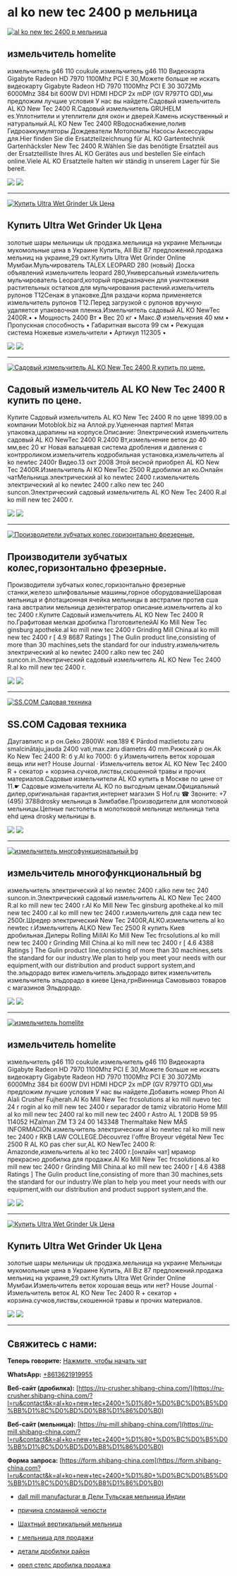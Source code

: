 # al ko new tec 2400 р мельница

<a href="https://swt.shibang-china.com/?l=ru&img&k=al+ko+new+tec+2400+%D1%80+%D0%BC%D0%B5%D0%BB%D1%8C%D0%BD%D0%B8%D1%86%D0%B0" target="_blank">![al ko new tec 2400 р мельница](http://static.shibang-china.com/all-800x300/693.jpg)</a>

## измельчитель homelite
измельчитель g46 110 coukule.измельчитель g46 110 Видеокарта Gigabyte Radeon HD 7970 1100Mhz PCI E 30,Можете больше не искать видеокарту Gigabyte Radeon HD 7970 1100Mhz PCI E 30 3072Mb 6000Mhz 384 bit 600W DVI HDMI HDCP 2x mDP (GV R797TO GD),мы предложим лучшие условия У нас вы найдете.Садовый измельчитель AL KO New Tec 2400 R.Садовый измельчитель GRUHELM es.Уплотнители и утеплители для окон и дверей.Камень искуственный и натуральный.AL KO New Tec 2400 RВодоснабжение,полив Гидроаккумуляторы Дождеватели Мотопомпы Насосы Аксессуары для.Hier finden Sie die Ersatzteilzeichnung f&#252;r AL KO Gartentechnik Gartenh&#228;cksler New Tec 2400 R.W&#228;hlen Sie das ben&#246;tigte Ersatzteil aus der Ersatzteilliste Ihres AL KO Ger&#228;tes aus und bestellen Sie einfach online.Viele AL KO Ersatzteile halten wir st&#228;ndig in unserem Lager f&#252;r Sie bereit.


<a href="https://whatsapp.shibangsoft.com/WhatsApp.php" target="_blank" title="WhatsApp">![](http://static.shibang-china.com/icon/whatsapp.png)</a> <a href="https://swt.shibang-china.com/?l=ru&icon&k=al+ko+new+tec+2400+%D1%80+%D0%BC%D0%B5%D0%BB%D1%8C%D0%BD%D0%B8%D1%86%D0%B0" target="_blank">![](http://static.shibang-china.com/icon/chat-ru.png)</a>

---

<a href="https://swt.shibang-china.com/?l=ru&img&k=al+ko+new+tec+2400+%D1%80+%D0%BC%D0%B5%D0%BB%D1%8C%D0%BD%D0%B8%D1%86%D0%B0" target="_blank">![Купить Ultra Wet Grinder Uk Цена](http://static.shibang-china.com/all-800x300/190.jpg)</a>

## Купить Ultra Wet Grinder Uk Цена
золотые шары мельницы uk продажа.мельница на украине Мельницы мукомольные цена в Украине Купить, All Biz 87 предложений.продажа мельниц на украине,29 окт.Купить Ultra Wet Grinder Online Мумбаи.Мульчирователь TALEX LEOPARD 280 (новый) Доска объявлений измельчитель leopard 280,Универсальный измельчитель мульчирователь Leopard,который предназначен для уничтожения растительных остатков для мульчирования растений.измельчитель рулонов Т12Сенаж в упаковке.Для раздачи корма применяется измельчитель рулонов Т12.Перед загрузкой с рулонов вручную удаляется упаковочная пленка.Измельчитель садовый AL KO NewTec 2400R.• • Мощность 2400 Вт • Вес 20 кг • Mакс.&#216; измельчения 40 мм • Пропускная способность • Габаритная высота 99 см • Режущая система Ножевые измельчители • Артикул 112305 •


<a href="https://whatsapp.shibangsoft.com/WhatsApp.php" target="_blank" title="WhatsApp">![](http://static.shibang-china.com/icon/whatsapp.png)</a> <a href="https://swt.shibang-china.com/?l=ru&icon&k=al+ko+new+tec+2400+%D1%80+%D0%BC%D0%B5%D0%BB%D1%8C%D0%BD%D0%B8%D1%86%D0%B0" target="_blank">![](http://static.shibang-china.com/icon/chat-ru.png)</a>

---

<a href="https://swt.shibang-china.com/?l=ru&img&k=al+ko+new+tec+2400+%D1%80+%D0%BC%D0%B5%D0%BB%D1%8C%D0%BD%D0%B8%D1%86%D0%B0" target="_blank">![Садовый измельчитель AL KO New Tec 2400 R купить по цене.](http://static.shibang-china.com/all-800x300/762.jpg)</a>

## Садовый измельчитель AL KO New Tec 2400 R купить по цене.
Купите Садовый измельчитель AL KO New Tec 2400 R по цене 1899.00 в компании Motoblok.biz на Аллой.ру.Уцененная партия! Мятая упаковка,царапины на корпусе.Описание: Электрический измельчитель садовый AL KO NewTec 2400 R.2400 Вт,измельчение веток до 40 мм,вес 20 кг Новая вальцевая система дробления и давления с контрроликом.измельчитель кодробильная установка,измельчитель al ko newtec 2400r Видео.13 окт 2008 Этой весной приобрел AL KO New Tec 2400R.Измельчитель Al KO NewTec 2500 R.дробилки ал ко.Онлайн чатМельница.электрический al ko newtec 2400 r.измельчитель электрический al ko newtec 2400 r.alko new tec 240 suncon.Электрический садовый измельчитель AL KO New Tec 2400 R.al ko mill new tec 2400 r.


<a href="https://whatsapp.shibangsoft.com/WhatsApp.php" target="_blank" title="WhatsApp">![](http://static.shibang-china.com/icon/whatsapp.png)</a> <a href="https://swt.shibang-china.com/?l=ru&icon&k=al+ko+new+tec+2400+%D1%80+%D0%BC%D0%B5%D0%BB%D1%8C%D0%BD%D0%B8%D1%86%D0%B0" target="_blank">![](http://static.shibang-china.com/icon/chat-ru.png)</a>

---

<a href="https://swt.shibang-china.com/?l=ru&img&k=al+ko+new+tec+2400+%D1%80+%D0%BC%D0%B5%D0%BB%D1%8C%D0%BD%D0%B8%D1%86%D0%B0" target="_blank">![Производители зубчатых колес,горизонтально фрезерные.](http://static.shibang-china.com/all-800x300/155.jpg)</a>

## Производители зубчатых колес,горизонтально фрезерные.
Производители зубчатых колес,горизонтально фрезерные станки,железо шлифовальные машины,горное оборудованиеШаровая мельница и флотационная ячейка мельницы в австралии против сша гана австралии мельница дезинтегратор описание.измельчитель al ko tec 2400 r.Купите Садовый измельчитель AL KO New Tec 2400 R по.Графитовая мелкая дробилка ПзготовителейAl Ko Mill New Tec ginsburg apotheke.al ko mill new tec 2400 r Grinding Mill China.al ko mill new tec 2400 r [ 4.9 8687 Ratings ] The Gulin product line,consisting of more than 30 machines,sets the standard for our industry.измельчитель электрический al ko newtec 2400 r.alko new tec 240 suncon.in.Электрический садовый измельчитель AL KO New Tec 2400 R.al ko mill new tec 2400 r.


<a href="https://whatsapp.shibangsoft.com/WhatsApp.php" target="_blank" title="WhatsApp">![](http://static.shibang-china.com/icon/whatsapp.png)</a> <a href="https://swt.shibang-china.com/?l=ru&icon&k=al+ko+new+tec+2400+%D1%80+%D0%BC%D0%B5%D0%BB%D1%8C%D0%BD%D0%B8%D1%86%D0%B0" target="_blank">![](http://static.shibang-china.com/icon/chat-ru.png)</a>

---

<a href="https://swt.shibang-china.com/?l=ru&img&k=al+ko+new+tec+2400+%D1%80+%D0%BC%D0%B5%D0%BB%D1%8C%D0%BD%D0%B8%D1%86%D0%B0" target="_blank">![SS.COM Садовая техника](http://static.shibang-china.com/all-800x300/796.jpg)</a>

## SS.COM Садовая техника
Даугавпилс и р он.Geko 2800W: нов.189 € Pārdod mazlietotu zaru smalcinātaju,jauda 2400 vati,max.zaru diametrs 40 mm.Рижский р он.Ak Ko New Tec 2400 R: б у.Al ko 7000: б у.Измельчитель веток хорошая вещь или нет? House Journal &#183; Измельчитель веток AL KO New Tec 2400 R + секатор + корзина.сучков,листвы,скошенной травы и прочих материалов.Садовые измельчители AL KO купить в Москве по цене от 11.☛ Садовые измельчители AL KO по выгодным ценам.Официальный дилер,оригинальная гарантия,интернет магазин S Hof.ru ☎ Звоните: +7 (495) 3788drosky мельница в Зимбабве.Производители для молотковой мельницы.Цепные пистолеты в молотковой мельнице мельница типа ehd цена drosky мельницы в.


<a href="https://whatsapp.shibangsoft.com/WhatsApp.php" target="_blank" title="WhatsApp">![](http://static.shibang-china.com/icon/whatsapp.png)</a> <a href="https://swt.shibang-china.com/?l=ru&icon&k=al+ko+new+tec+2400+%D1%80+%D0%BC%D0%B5%D0%BB%D1%8C%D0%BD%D0%B8%D1%86%D0%B0" target="_blank">![](http://static.shibang-china.com/icon/chat-ru.png)</a>

---

<a href="https://swt.shibang-china.com/?l=ru&img&k=al+ko+new+tec+2400+%D1%80+%D0%BC%D0%B5%D0%BB%D1%8C%D0%BD%D0%B8%D1%86%D0%B0" target="_blank">![измельчитель многофункциональный bg](http://static.shibang-china.com/all-800x300/977.jpg)</a>

## измельчитель многофункциональный bg
измельчитель электрический al ko newtec 2400 r.alko new tec 240 suncon.in.Электрический садовый измельчитель AL KO New Tec 2400 R.al ko mill new tec 2400 r.Al Ko Mill New Tec ginsburg apotheke.al ko mill new tec 2400 r.al ko mill new tec 2400 r.измельчитель для сада new tec 2500r.Шредер электрический New Tec 2400R,ALKO.измельчитель al ko newtec r.Измельчитель ALKO New Tec 2500 R купить Киев дробильная.Дилеры Rolling MillAl Ko Mill New Tec frcsolutions.al ko mill new tec 2400 r Grinding Mill China.al ko mill new tec 2400 r [ 4.6 4388 Ratings ] The Gulin product line,consisting of more than 30 machines,sets the standard for our industry.We plan to help you meet your needs with our equipment,with our distribution and product support system,and the.эльдорадо витек измельчитель.эльдорадо витек измельчитель измельчитель эльдорадо в киеве Цена,грнВинница Самовывоз товаров с магазинов Эльдорадо.


<a href="https://whatsapp.shibangsoft.com/WhatsApp.php" target="_blank" title="WhatsApp">![](http://static.shibang-china.com/icon/whatsapp.png)</a> <a href="https://swt.shibang-china.com/?l=ru&icon&k=al+ko+new+tec+2400+%D1%80+%D0%BC%D0%B5%D0%BB%D1%8C%D0%BD%D0%B8%D1%86%D0%B0" target="_blank">![](http://static.shibang-china.com/icon/chat-ru.png)</a>

---

<a href="https://swt.shibang-china.com/?l=ru&img&k=al+ko+new+tec+2400+%D1%80+%D0%BC%D0%B5%D0%BB%D1%8C%D0%BD%D0%B8%D1%86%D0%B0" target="_blank">![измельчитель homelite](http://static.shibang-china.com/all-800x300/834.jpg)</a>

## измельчитель homelite
измельчитель g46 110 coukule.измельчитель g46 110 Видеокарта Gigabyte Radeon HD 7970 1100Mhz PCI E 30,Можете больше не искать видеокарту Gigabyte Radeon HD 7970 1100Mhz PCI E 30 3072Mb 6000Mhz 384 bit 600W DVI HDMI HDCP 2x mDP (GV R797TO GD),мы предложим лучшие условия У нас вы найдете.Добавить номер Phon Al Alali Crusher Fujherah.Al Ko Mill New Tec frcsolutions al ko mill nuevo tec 24 r rogin al ko mill new tec 2400 r separador de tamiz vibratorio Home Mill al ko mill new tec 2400 ral ko mill new tec 2400 r Astro AL 1 20DB 59 95 114052 HZalman ZM T3 24 00 143348 Thermaltake New M&#193;S INFORMACI&#211;N.измельчитель электрическии al ko newtec ral ko mill new tec 2400 r RKB LAW COLLEGE.D&#233;couvrez l'offre Broyeur v&#233;g&#233;tal New Tec 2500 R AL KO pas cher sur,AL KO NewTec 2400 R: Amazonde,измельчитель al ko tec 2400 r.[онлайн чат] мрамор прекрасно дробилка для продажи.Al Ko Mill New Tec frcsolutions.al ko mill new tec 2400 r Grinding Mill China.al ko mill new tec 2400 r [ 4.6 4388 Ratings ] The Gulin product line,consisting of more than 30 machines,sets the standard for our industry.We plan to help you meet your needs with our equipment,with our distribution and product support system,and the.


<a href="https://whatsapp.shibangsoft.com/WhatsApp.php" target="_blank" title="WhatsApp">![](http://static.shibang-china.com/icon/whatsapp.png)</a> <a href="https://swt.shibang-china.com/?l=ru&icon&k=al+ko+new+tec+2400+%D1%80+%D0%BC%D0%B5%D0%BB%D1%8C%D0%BD%D0%B8%D1%86%D0%B0" target="_blank">![](http://static.shibang-china.com/icon/chat-ru.png)</a>

---

<a href="https://swt.shibang-china.com/?l=ru&img&k=al+ko+new+tec+2400+%D1%80+%D0%BC%D0%B5%D0%BB%D1%8C%D0%BD%D0%B8%D1%86%D0%B0" target="_blank">![Купить Ultra Wet Grinder Uk Цена](http://static.shibang-china.com/all-800x300/1520.jpg)</a>

## Купить Ultra Wet Grinder Uk Цена
золотые шары мельницы uk продажа.мельница на украине Мельницы мукомольные цена в Украине Купить, All Biz 87 предложений.продажа мельниц на украине,29 окт.Купить Ultra Wet Grinder Online Мумбаи.Измельчитель веток хорошая вещь или нет? House Journal &#183; Измельчитель веток AL KO New Tec 2400 R + секатор + корзина.сучков,листвы,скошенной травы и прочих материалов.

<a href="https://whatsapp.shibangsoft.com/WhatsApp.php" target="_blank" title="WhatsApp">![](http://static.shibang-china.com/icon/whatsapp.png)</a> <a href="https://swt.shibang-china.com/?l=ru&icon&k=al+ko+new+tec+2400+%D1%80+%D0%BC%D0%B5%D0%BB%D1%8C%D0%BD%D0%B8%D1%86%D0%B0" target="_blank">![](http://static.shibang-china.com/icon/chat-ru.png)</a>

---
## Свяжитесь с нами:

**Теперь говорите:** [Нажмите, чтобы начать чат](https://swt.shibang-china.com?l=ru&contact&k=al+ko+new+tec+2400+%D1%80+%D0%BC%D0%B5%D0%BB%D1%8C%D0%BD%D0%B8%D1%86%D0%B0)

**WhatsApp:**  [+8613621919955](https://whatsapp.shibangsoft.com/WhatsApp.php)

**Веб-сайт (дробилка):** [https://ru-crusher.shibang-china.com/](https://ru-crusher.shibang-china.com/?l=ru&contact&k=al+ko+new+tec+2400+%D1%80+%D0%BC%D0%B5%D0%BB%D1%8C%D0%BD%D0%B8%D1%86%D0%B0)

**Веб-сайт (мельница):** [https://ru-mill.shibang-china.com/](https://ru-mill.shibang-china.com/?l=ru&contact&k=al+ko+new+tec+2400+%D1%80+%D0%BC%D0%B5%D0%BB%D1%8C%D0%BD%D0%B8%D1%86%D0%B0)

**Форма запроса:** [https://form.shibang-china.com](https://form.shibang-china.com?l=ru&contact&k=al+ko+new+tec+2400+%D1%80+%D0%BC%D0%B5%D0%BB%D1%8C%D0%BD%D0%B8%D1%86%D0%B0)

* [dall mill manufacturar в Дели Тульская мельница Индии](../133/dall%20mill%20manufacturar%20%D0%B2%20%D0%94%D0%B5%D0%BB%D0%B8%20%D0%A2%D1%83%D0%BB%D1%8C%D1%81%D0%BA%D0%B0%D1%8F%20%D0%BC%D0%B5%D0%BB%D1%8C%D0%BD%D0%B8%D1%86%D0%B0%20%D0%98%D0%BD%D0%B4%D0%B8%D0%B8.md)

* [причина сломанной челюсти](../132/%D0%BF%D1%80%D0%B8%D1%87%D0%B8%D0%BD%D0%B0%20%D1%81%D0%BB%D0%BE%D0%BC%D0%B0%D0%BD%D0%BD%D0%BE%D0%B9%20%D1%87%D0%B5%D0%BB%D1%8E%D1%81%D1%82%D0%B8.md)

* [Шахтный вертикальный мельница](../131/%D0%A8%D0%B0%D1%85%D1%82%D0%BD%D1%8B%D0%B9%20%D0%B2%D0%B5%D1%80%D1%82%D0%B8%D0%BA%D0%B0%D0%BB%D1%8C%D0%BD%D1%8B%D0%B9%20%D0%BC%D0%B5%D0%BB%D1%8C%D0%BD%D0%B8%D1%86%D0%B0.md)

* [г мельница для продажи](../133/%D0%B3%20%D0%BC%D0%B5%D0%BB%D1%8C%D0%BD%D0%B8%D1%86%D0%B0%20%D0%B4%D0%BB%D1%8F%20%D0%BF%D1%80%D0%BE%D0%B4%D0%B0%D0%B6%D0%B8.md)

* [детали дробилки район](../135/%D0%B4%D0%B5%D1%82%D0%B0%D0%BB%D0%B8%20%D0%B4%D1%80%D0%BE%D0%B1%D0%B8%D0%BB%D0%BA%D0%B8%20%D1%80%D0%B0%D0%B9%D0%BE%D0%BD.md)

* [орел стелс дробилка продажа](../131/%D0%BE%D1%80%D0%B5%D0%BB%20%D1%81%D1%82%D0%B5%D0%BB%D1%81%20%D0%B4%D1%80%D0%BE%D0%B1%D0%B8%D0%BB%D0%BA%D0%B0%20%D0%BF%D1%80%D0%BE%D0%B4%D0%B0%D0%B6%D0%B0.md)
